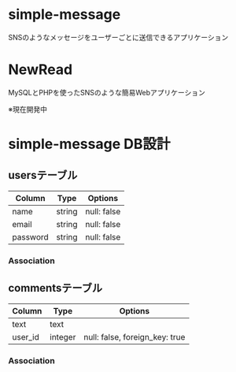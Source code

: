 # simple-message
SNSのようなメッセージをユーザーごとに送信できるアプリケーション


# NewRead
MySQLとPHPを使ったSNSのような簡易Webアプリケーション

※現在開発中


# simple-message DB設計

## usersテーブル
|Column|Type|Options|
|------|----|-------|
|name|string|null: false|
|email|string|null: false|
|password|string|null: false|
### Association


## commentsテーブル
|Column|Type|Options|
|------|----|-------|
|text|text|
|user_id|integer|null: false, foreign_key: true|

### Association


